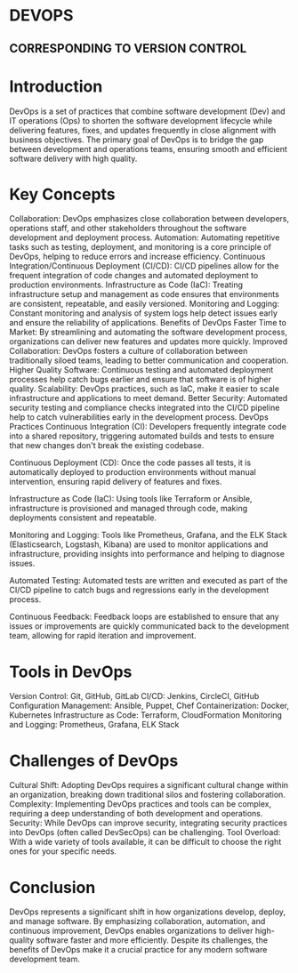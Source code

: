 # **DEVOPS**
## **CORRESPONDING TO VERSION CONTROL**

# Introduction
DevOps is a set of practices that combine software development (Dev) and IT operations (Ops) to shorten the software development lifecycle while delivering features, fixes, and updates frequently in close alignment with business objectives. The primary goal of DevOps is to bridge the gap between development and operations teams, ensuring smooth and efficient software delivery with high quality.

# Key Concepts
Collaboration: DevOps emphasizes close collaboration between developers, operations staff, and other stakeholders throughout the software development and deployment process.
Automation: Automating repetitive tasks such as testing, deployment, and monitoring is a core principle of DevOps, helping to reduce errors and increase efficiency.
Continuous Integration/Continuous Deployment (CI/CD): CI/CD pipelines allow for the frequent integration of code changes and automated deployment to production environments.
Infrastructure as Code (IaC): Treating infrastructure setup and management as code ensures that environments are consistent, repeatable, and easily versioned.
Monitoring and Logging: Constant monitoring and analysis of system logs help detect issues early and ensure the reliability of applications.
Benefits of DevOps
Faster Time to Market: By streamlining and automating the software development process, organizations can deliver new features and updates more quickly.
Improved Collaboration: DevOps fosters a culture of collaboration between traditionally siloed teams, leading to better communication and cooperation.
Higher Quality Software: Continuous testing and automated deployment processes help catch bugs earlier and ensure that software is of higher quality.
Scalability: DevOps practices, such as IaC, make it easier to scale infrastructure and applications to meet demand.
Better Security: Automated security testing and compliance checks integrated into the CI/CD pipeline help to catch vulnerabilities early in the development process.
DevOps Practices
Continuous Integration (CI): Developers frequently integrate code into a shared repository, triggering automated builds and tests to ensure that new changes don't break the existing codebase.

Continuous Deployment (CD): Once the code passes all tests, it is automatically deployed to production environments without manual intervention, ensuring rapid delivery of features and fixes.

Infrastructure as Code (IaC): Using tools like Terraform or Ansible, infrastructure is provisioned and managed through code, making deployments consistent and repeatable.

Monitoring and Logging: Tools like Prometheus, Grafana, and the ELK Stack (Elasticsearch, Logstash, Kibana) are used to monitor applications and infrastructure, providing insights into performance and helping to diagnose issues.

Automated Testing: Automated tests are written and executed as part of the CI/CD pipeline to catch bugs and regressions early in the development process.

Continuous Feedback: Feedback loops are established to ensure that any issues or improvements are quickly communicated back to the development team, allowing for rapid iteration and improvement.

# Tools in DevOps
Version Control: Git, GitHub, GitLab
CI/CD: Jenkins, CircleCI, GitHub
Configuration Management: Ansible, Puppet, Chef
Containerization: Docker, Kubernetes
Infrastructure as Code: Terraform, CloudFormation
Monitoring and Logging: Prometheus, Grafana, ELK Stack
# Challenges of DevOps
Cultural Shift: Adopting DevOps requires a significant cultural change within an organization, breaking down traditional silos and fostering collaboration.
Complexity: Implementing DevOps practices and tools can be complex, requiring a deep understanding of both development and operations.
Security: While DevOps can improve security, integrating security practices into DevOps (often called DevSecOps) can be challenging.
Tool Overload: With a wide variety of tools available, it can be difficult to choose the right ones for your specific needs.
# Conclusion
DevOps represents a significant shift in how organizations develop, deploy, and manage software. By emphasizing collaboration, automation, and continuous improvement, DevOps enables organizations to deliver high-quality software faster and more efficiently. Despite its challenges, the benefits of DevOps make it a crucial practice for any modern software development team.
